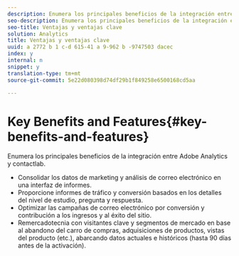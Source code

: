 ```yaml
---
description: Enumera los principales beneficios de la integración entre Adobe Analytics y contactlab.
seo-description: Enumera los principales beneficios de la integración entre Adobe Analytics y contactlab.
seo-title: Ventajas y ventajas clave
solution: Analytics
title: Ventajas y ventajas clave
uuid: a 2772 b 1 c-d 615-41 a 9-962 b -9747503 dacec
index: y
internal: n
snippet: y
translation-type: tm+mt
source-git-commit: 5e22d080398d74df29b1f849258e6500168cd5aa

---
```



# Key Benefits and Features{#key-benefits-and-features}

Enumera los principales beneficios de la integración entre Adobe Analytics y contactlab.

* Consolidar los datos de marketing y análisis de correo electrónico en una interfaz de informes.
* Proporcione informes de tráfico y conversión basados en los detalles del nivel de estudio, pregunta y respuesta.
* Optimizar las campañas de correo electrónico por conversión y contribución a los ingresos y al éxito del sitio.
* Remercadotecnia con visitantes clave y segmentos de mercado en base al abandono del carro de compras, adquisiciones de productos, vistas del producto (etc.), abarcando datos actuales e históricos (hasta 90 días antes de la activación).

